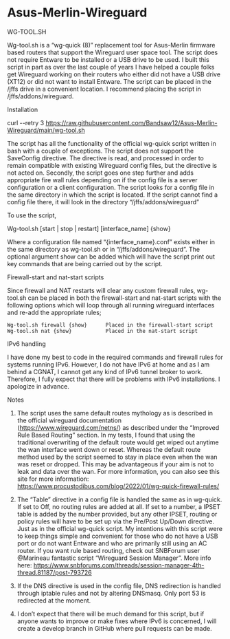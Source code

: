 # Asus-Merlin-Wireguard
 
WG-TOOL.SH

Wg-tool.sh is a “wg-quick (8)” replacement tool for Asus-Merlin firmware based routers that support the Wireguard user space tool.  The script does not require Entware to be installed or a USB drive to be used.
I built this script in part as over the last couple of years I have helped a couple folks get Wireguard working on their routers who either did not have a USB drive (XT12) or did not want to install Entware.
The script can be placed in the /jffs drive in a convenient location.  I recommend placing the script in /jffs/addons/wireguard. 

Installation

curl --retry 3 https://raw.githubusercontent.com/Bandsaw12/Asus-Merlin-Wireguard/main/wg-tool.sh

The script has all the functionality of the official wg-quick script written in bash with a couple of exceptions.  The script does not support the SaveConfig directive.  The directive is read, and processed in order to remain compatible with existing Wireguard config files, but the directive is not acted on.  Secondly, the script goes one step further and adds appropriate fire wall rules depending on if the config file is a server configuration or a client configuration.
The script looks for a config file in the same directory in which the script is located.  If the script cannot find a config file there, it will look in the directory “/jffs/addons/wireguard”

To use the script,

Wg-tool.sh [start | stop | restart] [interface_name] {show}

Where a configuration file named “{interface_name}.conf” exists either in the same directory as wg-tool.sh or in “/jffs/addons/wireguard”.
The optional argument show can be added which will have the script print out key commands that are being carried out by the script.

Firewall-start and nat-start scripts

Since firewall and NAT restarts will clear any custom firewall rules, wg-tool.sh can be placed in both the firewall-start and nat-start scripts with the following options which will loop through all running wireguard interfaces and re-add the appropriate rules;

    Wg-tool.sh firewall {show}		Placed in the firewall-start script
    Wg-tool.sh nat {show}			Placed in the nat-start script

IPv6 handling

I have done my best to code in the required commands and firewall rules for systems running IPv6.  However, I do not have IPv6 at home and as I am behind a CGNAT, I cannot get any kind of IPv6 tunnel broker to work.  Therefore, I fully expect that there will be problems with IPv6 installations.  I apologize in advance.

Notes

1.	The script uses the same default routes mythology as is described in the official wireguard documentation (https://www.wireguard.com/netns/) as described under the “Improved Rule Based Routing” section.  In my tests, I found that using the traditional overwriting of the default route would get wiped out anytime the wan interface went down or reset.  Whereas the default route method used by the script seemed to stay in place even when the wan was reset or dropped.  This may be advantageous if your aim is not to leak and data over the wan.  For more information, you can also see this site for more information: https://www.procustodibus.com/blog/2022/01/wg-quick-firewall-rules/

2.	The “Table” directive in a config file is handled the same as in wg-quick.  If set to Off,  no routing rules are added at all.  If set to a number, a IPSET table is added by the number provided, but any other IPSET, routing or policy rules will have to be set up via the Pre/Post Up/Down directive.  Just as in the official wg-quick script.  My intentions with this script were to keep things simple and convenient for those who do not have a USB port or do not want Entware and who are primarily still using an AC router.  If you want rule based routing, check out SNBForum user @Marineau fantastic script “Wireguard Session Manager”.  More info here: https://www.snbforums.com/threads/session-manager-4th-thread.81187/post-793726

3.	If the DNS directive is used in the config file, DNS redirection is handled through iptable rules and not by altering DNSmasq.  Only port 53 is redirected at the moment.

4.	I don’t expect that there will be much demand for this script, but if anyone wants to improve or make fixes where IPv6 is concerned, I will create a develop branch in GitHub where pull requests can be made.
